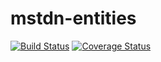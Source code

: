 # mstdn-entities
[![Build Status](https://travis-ci.org/onsen-ui/mstdn-entities.svg?branch=master)](https://travis-ci.org/onsen-ui/mstdn-entities)
[![Coverage Status](https://coveralls.io/repos/github/onsen-ui/mstdn-entities/badge.svg?branch=master)](https://coveralls.io/github/onsen-ui/mstdn-entities?branch=master)
